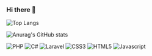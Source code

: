 ### Hi there 👋

<!--
**erhanakca/erhanakca** is a ✨ _special_ ✨ repository because its `README.md` (this file) appears on your GitHub profile.

Here are some ideas to get you started:

- 🔭 I’m currently working on ...
- 🌱 I’m currently learning ...
- 👯 I’m looking to collaborate on ...
- 🤔 I’m looking for help with ...
- 💬 Ask me about ...
- 📫 How to reach me: ...
- 😄 Pronouns: ...
- ⚡ Fun fact: ...
-->
![Top Langs](https://github-readme-stats.vercel.app/api/top-langs/?username=erhanakca&theme=dracula&layout=compact) 

![Anurag's GitHub stats](https://github-readme-stats.vercel.app/api?username=erhanakca&count_private=true&theme=dracula&show_icons=true)

![PHP](https://img.shields.io/badge/PHP-666?style=for-the-badge&logo=PHP)
![C#](https://img.shields.io/badge/C_SHARP-666?style=for-the-badge&logo=C-Sharp)
![Laravel](https://img.shields.io/badge/Laravel-666?style=for-the-badge&logo=Laravel)
![CSS3](https://img.shields.io/badge/CSS-666?style=for-the-badge&logo=CSS3)
![HTML5](https://img.shields.io/badge/HTML-666?style=for-the-badge&logo=HTML5)
![Javascript](https://img.shields.io/badge/Javascript-666?style=for-the-badge&logo=Javascript)
